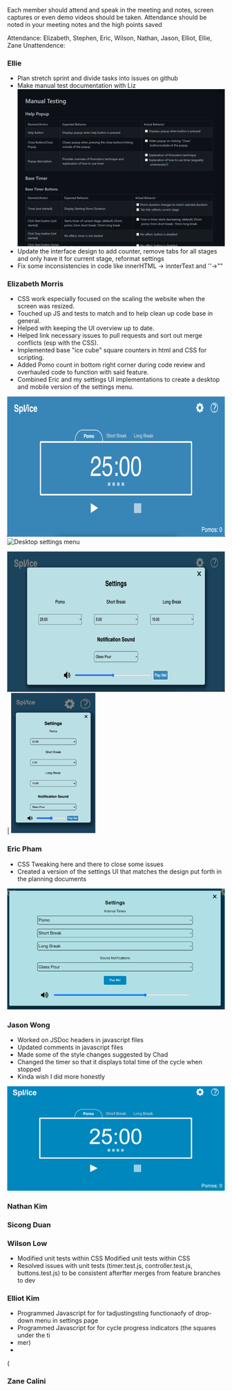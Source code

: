 Each member should attend and speak in the meeting and notes, screen captures or even demo videos should be taken.  Attendance should be noted in your meeting notes and the high points saved 

Attendance: Elizabeth, Stephen, Eric, Wilson, Nathan, Jason, Elliot, Ellie, Zane
Unattendence: 

### Ellie
- Plan stretch sprint and divide tasks into issues on github
- Make manual test documentation with Liz
  ![](../media/sprint-3-review/manual-test.png)
- Update the interface design to add counter, remove tabs for all stages and only have it for current stage, reformat settings
- Fix some inconsistencies in code like innerHTML -> innterText and ''->""

### Elizabeth Morris
- CSS work especially focused on the scaling the website when the screen was resized.
- Touched up JS and tests to match and to help clean up code base in general.
- Helped with keeping the UI overview up to date.
- Helped link necessary issues to pull requests and sort out merge conflicts (esp with the CSS).
- Implemented base "ice cube" square counters in html and CSS for scripting.
- Added Pomo count in bottom right corner during code review and overhauled code to function with said feature.
- Combined Eric and my settings UI implementations to create a desktop and mobile version of the settings menu.

<img src="../media/sprint-3-review/pomo-counter-and-ice-cubes.png" alt="Current pomo square and numeric counter" height="325"/>

<img src="../media/sprint-3-review/resize-example.gif" alt="Desktop settings menu" height="325"/>

<img src="../media/sprint-3-review/settings-pc.png" alt="Desktop settings menu" height="325"/> | <img src="../media/sprint-3-review/settings-mobile.png" alt="Mobile settings menu" height="325"/>

### Eric Pham
- CSS Tweaking here and there to close some issues
- Created a version of the settings UI that matches the design put forth in the planning documents

![One version of settings page with options all stacked vertically](../media/sprint-3-review/eric-settings.png)

### Jason Wong
- Worked on JSDoc headers in javascript files
- Updated comments in javascript files
- Made some of the style changes suggested by Chad
- Changed the timer so that it displays total time of the cycle when stopped
- Kinda wish I did more honestly

![Timer displays total time of cycle when stopped](../media/sprint-3-review/timer_stopped.png)

### Nathan Kim

### Sicong Duan





### Wilson Low
- Modified unit tests within CSS Modified unit tests within CSS 
- Resolved issues with unit tests (timer.test.js, controller.test.js, buttons.test.js) to be consistent afterfter merges from feature branches to dev


### Elliot Kim
- Programmed Javascript for for tadjustingsting functionaofy of drop-down menu in settings page
- Programmed Javascript for for cycle progress indicators (the squares under the ti
- mer)
- 


 (
### Zane Calini
